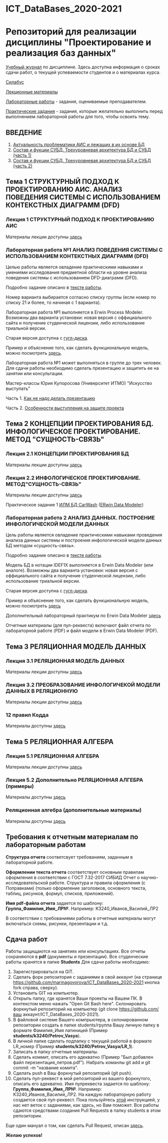 # ICT_DataBases_2020-2021
Репозиторий для реализации дисциплины "Проектирование и реализация баз данных"
========================
[Учебный журнал](https://docs.google.com/spreadsheets/d/1ntc2p5-L65md9HbSdO2Gvy5RDVh_UDFNyHXeBA1PE2o/edit?usp=sharing) по дисциплине. Здесь доступна информация о сроках сдачи работ, о текущей успеваемости студентов и о материалах курса.

[Силабус](https://drive.google.com/file/d/178vnIxmMSaq0RuCrippaZp6umF0dkupx/view?usp=sharing)

[Лекционные материалы](https://drive.google.com/drive/folders/19zyCUJFdKer2Mcc1y2YAlZiLNPgheyBR?usp=sharing)

[Лабораторные работы](https://drive.google.com/drive/folders/1fqUNv073SsWJf16RAA_7RujEtSnmix_p?usp=sharing) - задания, оцениваемые преподавателем.

[Практические задания](https://drive.google.com/drive/folders/1-wi0hfgI8VVnLYAxiVe2COEi5q1Zj4Oh?usp=sharing) - задания, которые желательно выполнить перед выполнением лабораторной работы для того, чтобы освоить тему.
## ВВЕДЕНИЕ
1. [Актуальность проблематики АИС и лежащих в их основе БД](https://drive.google.com/file/d/1Ln0K7m9YBWHZxdHDSuoRuZrH62x4CClc/view?usp=sharing)
2. [Состав и фукции СУБД. Трехуровневая архитектура БД и СУБД (часть 1)](https://drive.google.com/file/d/1H7Fo0BUV8qcpv9V8Dd4t-Qa2NGTTtixd/view?usp=sharing)
3. [Состав и фукции СУБД. Трехуровневая архитектура БД и СУБД (часть 2)](https://drive.google.com/file/d/1B2W1X0xsjV1o5Op9cIp4ze02Q27VOKsh/view?usp=sharing)
## Тема 1 СТРУКТУРНЫЙ ПОДХОД К ПРОЕКТИРОВАНИЮ АИС. АНАЛИЗ ПОВЕДЕНИЯ СИСТЕМЫ С ИСПОЛЬЗОВАНИЕМ КОНТЕКСТНЫХ ДИАГРАММ (DFD)
### Лекция 1  СТРУКТУРНЫЙ ПОДХОД К ПРОЕКТИРОВАНИЮ АИС
Материалы лекции доступны [здесь](https://drive.google.com/drive/folders/1fSZ8pOyeSOyRVpHqi5IUhHmnKSsExik7?usp=sharing)
### Лабораторная работа №1 АНАЛИЗ ПОВЕДЕНИЯ СИСТЕМЫ С ИСПОЛЬЗОВАНИЕМ КОНТЕКСТНЫХ ДИАГРАММ (DFD)
Целью работы является овладение практическими навыками и умениями исследования предметной области на уровне анализа поведения системы с использованием DFD-диаграмм (DFD). 

Подробно задание описано в [тексте работы](https://drive.google.com/drive/folders/1G_hEFPTLBbAmHFnxL3B1zzR7OoR7Bws2?usp=sharing). 

Номер варианта выбирается согласно списку группы (если номер по списку 21 и более, то начиная с 1 варианта).

Лабораторная работа №1 выполняется в Erwin Process Modeler. Возможны два варианта установки: новая версия с оффициального сайта и получение студенческой лицензии, либо использование триальной версии. 

Старая версия доступна с [гугл-диска](https://drive.google.com/file/d/1LbNQramfeFTjzkj1WVw1M1zqMknb4uE-/view?usp=sharing).

Пример и объяснение того, как сделать функциональную модель, можно посмотреть [здесь](https://www.youtube.com/watch?v=flGjJMsjnG0).

Лабораторная работа №1 может выполняться в группе до трех человек. Для сдачи работы необходимо сделать презентацию и защитить ее на занятии или консультации. 

Мастер-классы Юрия Купоросова (Университет ИТМО) "Искусство выступать"

Чаcть 1. [Как не надо делать презентацию](https://drive.google.com/file/d/1wmtW6op0Qv6JtPRC1k8Y79lJoeG5nOkT/view?usp=sharing)

Часть 2. [Особенности выступления на защите проекта](https://drive.google.com/file/d/1HMj4N-akL_bqq7NraQ4vYitkdWsOHVjH/view?usp=sharing)
##  Тема 2  КОНЦЕПЦИИ ПРОЕКТИРОВАНИЯ БД. ИНФОЛОГИЧЕСКОЕ ПРОЕКТИРОВАНИЕ. МЕТОД "СУЩНОСТЬ-СВЯЗЬ"
###  Лекция  2.1 КОНЦЕПЦИИ ПРОЕКТИРОВАНИЯ БД
Материалы лекции доступны [здесь](https://drive.google.com/file/d/1KjdI7CEHeXZCm2sLWUFh5m7nnFhFiSQr/view?usp=sharing)
### Лекция 2.2 ИНФОЛОГИЧЕСКОЕ ПРОЕКТИРОВАНИЕ. МЕТОД"СУЩНОСТЬ-СВЯЗЬ"
Материалы лекции доступны [здесь](https://drive.google.com/file/d/1Jo74QJoqMQNIYvQn2iO4vkd4Vf6Bwjfa/view?usp=sharing)

Практическое задание 1 [ИЛМ БД CarWash](https://drive.google.com/file/d/1S7iUjVPpWxBbJUFHNMSeUW-NjAJ56Wic/view?usp=sharing) 
([ERwin Data Modeler](https://drive.google.com/file/d/1h1WFVtcW9B6IOMilqEg3XtZt5L0b0BIq/view?usp=sharing))
### Лабораторная работа 2 АНАЛИЗ ДАННЫХ. ПОСТРОЕНИЕ ИНФОЛОГИЧЕСКОЙ МОДЕЛИ ДАННЫХ
Цель работы является овладение практическими навыками проведения анализа данных системы и построения инфологической модели данных БД методом «сущность-связь».

Подробно задание описано в [тексте работы](https://drive.google.com/file/d/1NohgZaz6tnrlQxxB3QhCFv4MRknRo8qm/view?usp=sharing).

Модель БД в нотации IDEF1X выполняется в Erwin Data Modeler (или аналоге). Возможны два варианта установки: новая версия с оффициального сайта и получение студенческой лицензии, либо использование триальной версии.

Старая версия доступна с [гугл-диска](https://drive.google.com/file/d/1h1WFVtcW9B6IOMilqEg3XtZt5L0b0BIq/view?usp=sharing).

Пример и объяснение того, как сделать функциональную модель, можно посмотреть [здесь](https://www.youtube.com/watch?v=L_uQeX3zT3I)

Дополнительный лабораторный практикум по Erwin Data Modeler [здесь](https://drive.google.com/file/d/16cY0kNlPslLHEQ7W_CZcfeDqAUJ4i0v5/view?usp=sharing)

Отчетные материалы (для пул-реквеста) включают файл отчета по лабораторной работе (PDF) и файл модели в Erwin Data Modeler (PDF).
##  Тема 3  РЕЛЯЦИОННАЯ МОДЕЛЬ ДАННЫХ
###  Лекция  3.1 РЕЛЯЦИОННАЯ МОДЕЛЬ ДАННЫХ
Материалы лекции доступны [здесь](https://drive.google.com/file/d/1044wCkWqqXuTtoDPRR_iD8jEuihgFmxk/view?usp=sharing)
### Лекция 3.2 ПРЕОБРАЗОВАНИЕ ИНФОЛОГИЧЕКОЙ МОДЕЛИ ДАННЫХ В РЕЛЯЦИОННУЮ
Материалы лекции доступны [здесь](https://drive.google.com/file/d/1uUQ-oQmE6o4SHmd4I5zR2PbnUeuKbYgk/view?usp=sharing)
### 12 правил Кодда
Материалы доступны [здесь](https://drive.google.com/file/d/14ZnQe2mOlUAytfP3f9vsurFkq0sFmcbN/view?usp=sharing)
##  Тема 5  РЕЛЯЦИОННАЯ АЛГЕБРА
###  Лекция  5.1 РЕЛЯЦИОННАЯ АЛГЕБРА
Материалы лекции доступны [здесь]()
###  Лекция  5.2 Дополнительно РЕЛЯЦИОННАЯ АЛГЕБРА (примеры)
Материалы доступны [здесь]()
###  Реляционная алгебра (дополнительные материалы)
Материалы доступны [здесь]()
## Требования к отчетным материалам по лабораторным работам
**Структура отчета** соответсвует требованиям, заданным в лабораторной работе.

**Оформлении текста отчета** соответствует основным правилам оформления в соответствии с ГОСТ 7.32-2017 СИБИД Отчет о научно-исследовательской работе. Структура и правила оформления (с Поправками) (только оформление заголовков, основного текста, таблиц, рисунков, формул, списков, приложений).

**Имя pdf-файла отчета** задается по шаблону: **Группа_Фамилия_Имя_ЛР№**. Например: K3240_Иванов_Василий_ЛР2

В соответствии с требованиями работы в отчетные материалы могут включаться схемы, рисунки, презентации и т.д.
## Сдача работ
Работы защищаются на занятиях или консультациях. 
Все отчеты сохраняются в **pdf** (документы и презентации).
Все студенческие работы хранятся в папке **Students**
Для сдачи работы необходимо:
1. Зарегистрироваться на GIT.
2. Сделать форк репозитория с заданиями в свой аккаунт (на странице https://github.com/marinagovorova/ICT_DataBases_2020-2021 кнопка fork справа, сверху).
3. Установить GIT на компьютер.
4. Открыть папку, где хранятся Ваши проекты на Вашем ПК. В контекстом меню нажать "Open Git Bash here". Склонировать форкнутый репозиторий на компьютер (git clone https://github.com/ваш аккаунт/ICT_DataBases_2020-2021).
5. В файловой системе Вашего компрьютера, в склонированном репозитории создать в папке students/группа Вашу личную папку в формате Фамилия_Имя латиницей (Пример **students/k3240/Petrov_Vasya**).
6. В личной папке сделать подпапку с текущей работой в формате LR_номер (Пример **students/k3240/Petrov_Vasya/LR_1**).
7. Записать в папку отчетные материалы.
8. Сделать коммит, описать его адекватно (Пример "Был добавлен файл перезентация_петров.pdf"). Набрать команлы git add и git commit -m "название комита".
9. Сделать push в Ваш форкнутый репозиторий (git push).
10. Сделать пул-реквест в мой репозиторий из вашего форкнутого, описать его адекватно. Имя пулреквеста задается по шаблону: **Группа_Фамилия_Имя_ЛР№**. Например: K3240_Иванов_Василий_ЛР2. На каждую лабораторную работу создается свой пул-реквест.
Пока пользуйтесь [этой](https://vk.com/@efimchik_post_edu-tfm-2019-1) инструкцией, у нас нет веток с заданиями, как здесь, но Вам поможет.
Все работы сдаются средствами создания Pull Requests в папку students в этом репозитории.

Еще один мануал о том, как сделать Pull Request, описан [здесь](https://rustycrate.ru/%D1%80%D1%83%D0%BA%D0%BE%D0%B2%D0%BE%D0%B4%D1%81%D1%82%D0%B2%D0%B0/2016/03/07/contributing.html).

**Желаю успехов!**
